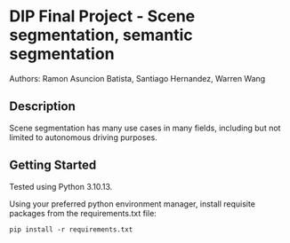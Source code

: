 # DIP Final Project - Scene segmentation, semantic segmentation 
Authors: Ramon Asuncion Batista, Santiago Hernandez, Warren Wang

## Description
Scene segmentation has many use cases in many fields, including but not limited to autonomous driving purposes.

## Getting Started
Tested using Python 3.10.13.

Using your preferred python environment manager, install requisite packages from the requirements.txt file:
```
pip install -r requirements.txt
```
